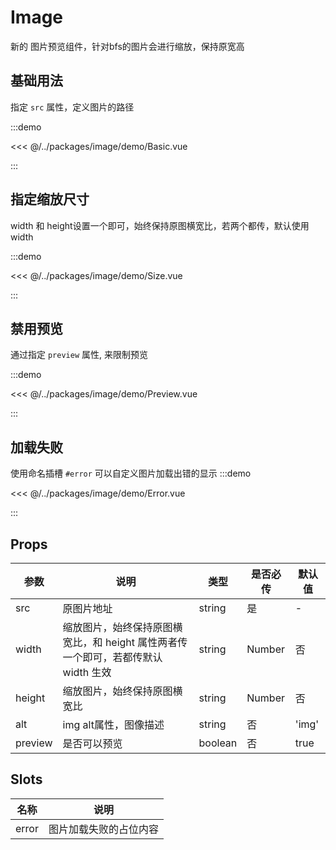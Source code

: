 # Image

新的 图片预览组件，针对bfs的图片会进行缩放，保持原宽高

## 基础用法

指定 `src` 属性，定义图片的路径

:::demo

<<< @/../packages/image/demo/Basic.vue

:::

## 指定缩放尺寸

width 和 height设置一个即可，始终保持原图横宽比，若两个都传，默认使用 width

:::demo

<<< @/../packages/image/demo/Size.vue

:::

## 禁用预览

通过指定 `preview` 属性, 来限制预览

:::demo

<<< @/../packages/image/demo/Preview.vue

:::

## 加载失败

使用命名插槽 `#error` 可以自定义图片加载出错的显示
:::demo

<<< @/../packages/image/demo/Error.vue

:::

## Props

| 参数    | 说明                       | 类型    | 是否必传 | 默认值    |
| ------- | -------------------------- | ------- | -------- | --------- |
| src     | 原图片地址                 | string  | 是       | -         |
| width    | 缩放图片，始终保持原图横宽比，和 height 属性两者传一个即可，若都传默认 width 生效 | string|Number  | 否       | - |
| height    | 缩放图片，始终保持原图横宽比 | string|Number  | 否       | - |
| alt     | img alt属性，图像描述      | string  | 否       | 'img'     |
| preview | 是否可以预览               | boolean | 否       | true      |

## Slots

| 名称  | 说明                   |
| ----- | ---------------------- |
| error | 图片加载失败的占位内容 |
